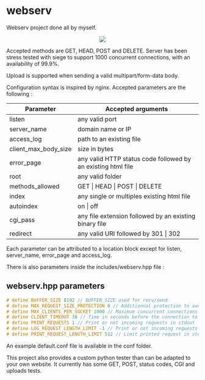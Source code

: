 # webserv

Webserv project done all by myself.

<p align="center">
  <img src="https://i.imgur.com/nRNes00.png">
</p>

Accepted methods are GET, HEAD, POST and DELETE.
Server has been stress tested with siege to support 1000 concurrent connections, with an availability of 99.9%.

Upload is supported when sending a valid multipart/form-data body.

Configuration syntax is inspired by nginx. Accepted parameters are the following :

| Parameter  | Accepted arguments |
| ------------- | ------------- |
| listen  | any valid port |
| server_name  | domain name or IP  |
| access_log  | path to an existing file  |
| client_max_body_size  | size in bytes  |
| error_page  | any valid HTTP status code followed by an existing html file  |
| root  | any valid folder  |
| methods_allowed  | GET \| HEAD \| POST \| DELETE |
| index | any single or multiples existing html file |
| autoindex  | on \| off |
| cgi_pass | any file extension followed by an existing binary file |
| redirect | any valid URI followed by 301 \| 302 |

Each parameter can be attributed to a location block except for listen, server_name, error_page and access_log.

There is also parameters inside the includes/webserv.hpp file :

## webserv.hpp parameters

```c++
# define BUFFER_SIZE 8192 // BUFFER_SIZE used for recv/send
# define MAX_REQUEST_SIZE_PROTECTION 0 // Additionnal protection to avoid server overloading by sending huge headers
# define MAX_CLIENTS_PER_SOCKET 1000 // Maximum concurrent connections for each listened port
# define CLIENT_TIMEOUT 30 // Time in seconds before the connection to a client is closed (timer is resetted if the client sends data)
# define PRINT_REQUESTS 1 // Print or not incoming requests in stdout
# define LOG_REQUEST_LENGTH_LIMIT -1 // Print or not incoming requests in log file, and limit their size (-1 to disable logging, 0 to disable logging limit or any number > 0 to limit logged request size)
# define PRINT_REQUEST_LENGTH_LIMIT 512 // Limit printed request in stdout 
```

An example default.conf file is available in the conf folder.

This project also provides a custom python tester than can be adapted to your own website. It currently has some GET, POST, status codes, CGI and uploads tests.
